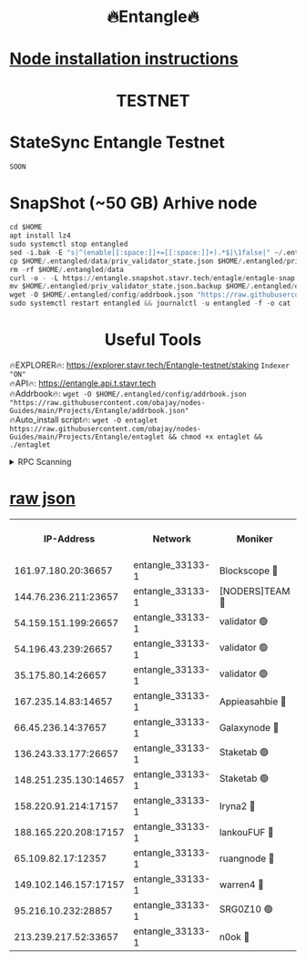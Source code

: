 <h1 align="center"> 🔥Entangle🔥</h1>

[Node installation instructions](https://github.com/obajay/nodes-Guides/tree/main/Projects/Entangle)
=

<h1 align="center"> TESTNET</h1>

# StateSync Entangle Testnet
```python
SOON
```
# SnapShot (~50 GB) Arhive node
```python
cd $HOME
apt install lz4
sudo systemctl stop entangled
sed -i.bak -E "s|^(enable[[:space:]]+=[[:space:]]+).*$|\1false|" ~/.entangled/config/config.toml
cp $HOME/.entangled/data/priv_validator_state.json $HOME/.entangled/priv_validator_state.json.backup
rm -rf $HOME/.entangled/data
curl -o - -L https://entangle.snapshot.stavr.tech/entagle/entagle-snap.tar.lz4 | lz4 -c -d - | tar -x -C $HOME/.entangled --strip-components 2
mv $HOME/.entangled/priv_validator_state.json.backup $HOME/.entangled/data/priv_validator_state.json
wget -O $HOME/.entangled/config/addrbook.json "https://raw.githubusercontent.com/obajay/nodes-Guides/main/Projects/Entangle/addrbook.json"
sudo systemctl restart entangled && journalctl -u entangled -f -o cat
```
 <h1 align="center"> Useful Tools</h1>
 
🔥EXPLORER🔥: https://explorer.stavr.tech/Entangle-testnet/staking        `Indexer "ON"` \
🔥API🔥:      https://entangle.api.t.stavr.tech \
🔥Addrbook🔥: ```wget -O $HOME/.entangled/config/addrbook.json "https://raw.githubusercontent.com/obajay/nodes-Guides/main/Projects/Entangle/addrbook.json"``` \
🔥Auto_install script🔥:  `wget -O entaglet https://raw.githubusercontent.com/obajay/nodes-Guides/main/Projects/Entangle/entaglet && chmod +x entaglet && ./entaglet`


<details>
<summary>RPC Scanning</summary>

<h2 align="center"> We scan nodes in real time every 4 hours. And we provide the final result of RPC endpoints.
We cannot influence the operation of these nodes in any way. </h2>


```python
If Voting Power is higher than 0 --> then the Node is a validator of the network and may be subject to attack and be a potential threat to the chain.
```
```python
We marked such validators with a red symbol
```

</details>

[raw json](https://rpc-check.entangt.stavr.tech/entangt/rpc-entangt-result.json)
=


<table><tr><th>IP-Address</th><th>Network</th><th>Moniker</th><th>Latest Block Height</th><th>Earliest Block Height</th><th>Catching Up</th><th>Tx Index</th><th>Voting Power</th><th>Scan Time</th></tr><tr><td>161.97.180.20:36657</td><td>entangle_33133-1</td><td>Blockscope 🔴</td><td>1040410</td><td>1</td><td>False</td><td>off</td><td>246186473635098</td><td>2023-12-10T13:46:00.862910646UTC</td></tr><tr><td>144.76.236.211:23657</td><td>entangle_33133-1</td><td>[NODERS]TEAM 🔴</td><td>1040414</td><td>1</td><td>False</td><td>off</td><td>47049700500000000</td><td>2023-12-10T13:46:12.587444359UTC</td></tr><tr><td>54.159.151.199:26657</td><td>entangle_33133-1</td><td>validator 🟢</td><td>1040415</td><td>1</td><td>False</td><td>on</td><td>0</td><td>2023-12-10T13:46:20.533106661UTC</td></tr><tr><td>54.196.43.239:26657</td><td>entangle_33133-1</td><td>validator 🟢</td><td>1040416</td><td>1</td><td>False</td><td>on</td><td>0</td><td>2023-12-10T13:46:21.194681638UTC</td></tr><tr><td>35.175.80.14:26657</td><td>entangle_33133-1</td><td>validator 🟢</td><td>1040417</td><td>1</td><td>False</td><td>on</td><td>0</td><td>2023-12-10T13:46:24.530356846UTC</td></tr><tr><td>167.235.14.83:14657</td><td>entangle_33133-1</td><td>Appieasahbie 🔴</td><td>1040417</td><td>531401</td><td>False</td><td>on</td><td>44568809900999996</td><td>2023-12-10T13:46:23.917028572UTC</td></tr><tr><td>66.45.236.14:37657</td><td>entangle_33133-1</td><td>Galaxynode 🔴</td><td>1040414</td><td>654001</td><td>False</td><td>on</td><td>139278399999990</td><td>2023-12-10T13:46:15.465018972UTC</td></tr><tr><td>136.243.33.177:26657</td><td>entangle_33133-1</td><td>Staketab 🟢</td><td>1040414</td><td>660001</td><td>False</td><td>on</td><td>0</td><td>2023-12-10T13:46:14.900915242UTC</td></tr><tr><td>148.251.235.130:14657</td><td>entangle_33133-1</td><td>Staketab 🟢</td><td>1040410</td><td>660801</td><td>False</td><td>on</td><td>0</td><td>2023-12-10T13:46:00.577681850UTC</td></tr><tr><td>158.220.91.214:17157</td><td>entangle_33133-1</td><td>Iryna2 🔴</td><td>1040417</td><td>704001</td><td>False</td><td>on</td><td>146890937000019</td><td>2023-12-10T13:46:21.583665371UTC</td></tr><tr><td>188.165.220.208:17157</td><td>entangle_33133-1</td><td>lankouFUF 🔴</td><td>1040413</td><td>725001</td><td>False</td><td>on</td><td>180899900000002</td><td>2023-12-10T13:46:05.739155248UTC</td></tr><tr><td>65.109.82.17:12357</td><td>entangle_33133-1</td><td>ruangnode 🔴</td><td>1040410</td><td>806001</td><td>False</td><td>off</td><td>241006232826436</td><td>2023-12-10T13:46:01.328867361UTC</td></tr><tr><td>149.102.146.157:17157</td><td>entangle_33133-1</td><td>warren4 🔴</td><td>1040414</td><td>822001</td><td>False</td><td>on</td><td>121758476081761</td><td>2023-12-10T13:46:12.255444577UTC</td></tr><tr><td>95.216.10.232:28857</td><td>entangle_33133-1</td><td>SRG0Z10 🟢</td><td>1040409</td><td>842001</td><td>False</td><td>off</td><td>0</td><td>2023-12-10T13:46:00.294623081UTC</td></tr><tr><td>213.239.217.52:33657</td><td>entangle_33133-1</td><td>n0ok 🔴</td><td>1040416</td><td>940416</td><td>False</td><td>off</td><td>46574292273662988</td><td>2023-12-10T13:46:19.754022528UTC</td></tr></table>

